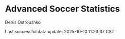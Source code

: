 # Advanced Soccer Statistics
Denis Ostroushko

<!-- gfm -->

Last successful data update: 2025-10-10 11:23:37 CST
